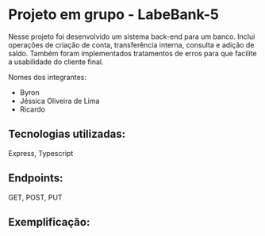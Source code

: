 # Projeto em grupo - LabeBank-5
Nesse projeto foi desenvolvido um sistema back-end para um banco. Inclui operações de criação de conta, transferência interna, consulta e adição de saldo. Também foram implementados tratamentos de erros para que facilite a usabilidade do cliente final.

Nomes dos integrantes:
* Byron
* Jéssica Oliveira de Lima
* Ricardo

## Tecnologias utilizadas:
Express, Typescript

## Endpoints:
GET, POST, PUT

## Exemplificação:
